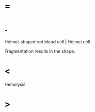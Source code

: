 # =

# .

Helmet-shaped red blood cell | Helmet cell

Fragmentation results in the shape.

# <

Hemolysis

# >

